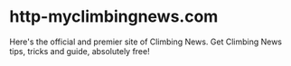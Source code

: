 # http-myclimbingnews.com
Here's the official and premier site of Climbing News. Get Climbing News tips, tricks and guide, absolutely free!
